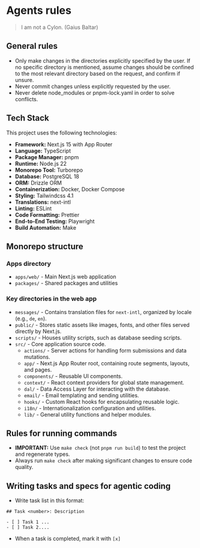 # Agents rules

> I am not a Cylon. (Gaius Baltar)

## General rules

- Only make changes in the directories explicitly specified by the user. If no specific directory is mentioned, assume changes should be confined to the most relevant directory based on the request, and confirm if unsure.
- Never commit changes unless explicitly requested by the user.
- Never delete node_modules or pnpm-lock.yaml in order to solve conflicts.

## Tech Stack

This project uses the following technologies:

- **Framework:** Next.js 15 with App Router
- **Language:** TypeScript
- **Package Manager:** pnpm
- **Runtime:** Node.js 22
- **Monorepo Tool:** Turborepo
- **Database:** PostgreSQL 18
- **ORM:** Drizzle ORM
- **Containerization:** Docker, Docker Compose
- **Styling:** Tailwindcss 4.1
- **Translations:** next-intl
- **Linting:** ESLint
- **Code Formatting:** Prettier
- **End-to-End Testing:** Playwright
- **Build Automation:** Make

## Monorepo structure

### Apps directory

- `apps/web/` - Main Next.js web application
- `packages/` - Shared packages and utilities

### Key directories in the web app

- `messages/` - Contains translation files for `next-intl`, organized by locale (e.g., `de`, `en`).
- `public/` - Stores static assets like images, fonts, and other files served directly by Next.js.
- `scripts/` - Houses utility scripts, such as database seeding scripts.
- `src/` - Core application source code.
  - `actions/` - Server actions for handling form submissions and data mutations.
  - `app/` - Next.js App Router root, containing route segments, layouts, and pages.
  - `components/` - Reusable UI components.
  - `context/` - React context providers for global state management.
  - `dal/` - Data Access Layer for interacting with the database.
  - `email/` - Email templating and sending utilities.
  - `hooks/` - Custom React hooks for encapsulating reusable logic.
  - `i18n/` - Internationalization configuration and utilities.
  - `lib/` - General utility functions and helper modules.

## Rules for running commands

- **IMPORTANT:** Use `make check` (not `pnpm run build`) to test the project and regenerate types.
- Always run `make check` after making significant changes to ensure code quality.

## Writing tasks and specs for agentic coding

- Write task list in this format:

```
## Task <number>: Description

- [ ] Task 1 ...
- [ ] Task 2....
```

- When a task is completed, mark it with `[x]`

